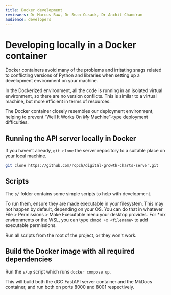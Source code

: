 ```yaml
---
title: Docker development
reviewers: Dr Marcus Baw, Dr Sean Cusack, Dr Anchit Chandran
audience: developers
---
```


# Developing locally in a Docker container

Docker containers avoid many of the problems and irritating snags related to conflicting versions of Python and libraries when setting up a development environment on your machine.

In the Dockerized environment, all the code is running in an isolated virtual environment, so there are no version conflicts. This is similar to a virtual machine, but more efficient in terms of resources.

The Docker container closely resembles our deployment environment, helping to prevent “Well It Works On *My* Machine”-type deployment difficulties.

## Running the API server locally in Docker

If you haven’t already, `git clone` the server repository to a suitable place on your local machine.

```bash
git clone https://github.com/rcpch/digital-growth-charts-server.git
```

## Scripts

The `s/` folder contains some simple scripts to help with development.

To run them, ensure they are made executable in your filesystem. This may not happen by default, depending on your OS. You can do that in whatever File > Permissions > Make Executable menu your desktop provides. For \*nix environments or the WSL, you can type `chmod +x <filename>` to add executable permissions.

Run all scripts from the root of the project, or they won't work.

## Build the Docker image with all required dependencies

Run the `s/up` script which runs `docker compose up`.

This will build both the dGC FastAPI server container and the MkDocs container, and run both on ports 8000 and 8001 respectively.
